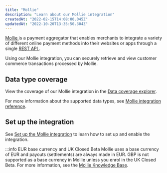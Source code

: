 ```yaml
---
title: "Mollie"
description: "Learn about our Mollie integration"
createdAt: "2022-02-15T14:08:00.045Z"
updatedAt: "2022-10-20T13:35:50.304Z"
---
```


<a className="external" href="https://www.mollie.com/uk" target="_blank">
  Mollie
</a> is a payment aggregator that enables merchants to integrate a variety of different
online payment methods into their websites or apps through a single <a
  className="external"
  href="https://docs.mollie.com/index"
  target="_blank"
>
  REST API
</a>
.

Using our Mollie integration, you can securely retrieve and view customer commerce transactions processed by Mollie.

## Data type coverage

View the coverage of our Mollie integration in the <a className="external" href="https://knowledge.codat.io/supported-features/commerce?view=tab-by-integration&integrationKey=dxfw" target="_blank">Data coverage explorer</a>.

For more information about the supported data types, see [Mollie integration reference](/mollie-integration-reference).

## Set up the integration

See [Set up the Mollie integration](/integrations/commerce/mollie/commerce-mollie-setup) to learn how to set up and enable the integration.

:::info EUR base currency and UK Closed Beta
Mollie uses a base currency of EUR and payouts (settlements) are always made in EUR. GBP is not supported as a base currency in Mollie unless you enrol in the UK Closed Beta. For more information, see the [Mollie Knowledge Base](https://help.mollie.com/hc/en-us).
